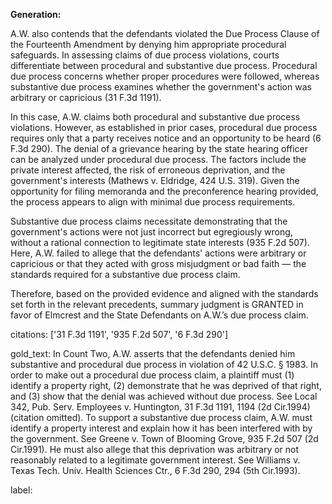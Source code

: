 **Generation:**

A.W. also contends that the defendants violated the Due Process Clause of the Fourteenth Amendment by denying him appropriate procedural safeguards. In assessing claims of due process violations, courts differentiate between procedural and substantive due process. Procedural due process concerns whether proper procedures were followed, whereas substantive due process examines whether the government's action was arbitrary or capricious (31 F.3d 1191).

In this case, A.W. claims both procedural and substantive due process violations. However, as established in prior cases, procedural due process requires only that a party receives notice and an opportunity to be heard (6 F.3d 290). The denial of a grievance hearing by the state hearing officer can be analyzed under procedural due process. The factors include the private interest affected, the risk of erroneous deprivation, and the government's interests (Mathews v. Eldridge, 424 U.S. 319). Given the opportunity for filing memoranda and the preconference hearing provided, the process appears to align with minimal due process requirements.

Substantive due process claims necessitate demonstrating that the government's actions were not just incorrect but egregiously wrong, without a rational connection to legitimate state interests (935 F.2d 507). Here, A.W. failed to allege that the defendants' actions were arbitrary or capricious or that they acted with gross misjudgment or bad faith — the standards required for a substantive due process claim.

Therefore, based on the provided evidence and aligned with the standards set forth in the relevant precedents, summary judgment is GRANTED in favor of Elmcrest and the State Defendants on A.W.’s due process claim.

citations: ['31 F.3d 1191', '935 F.2d 507', '6 F.3d 290']

gold_text: In Count Two, A.W. asserts that the defendants denied him substantive and procedural due process in violation of 42 U.S.C. § 1983. In order to make out a procedural due process claim, a plaintiff must (1) identify a property right, (2) demonstrate that he was deprived of that right, and (3) show that the denial was achieved without due process. See Local 342, Pub. Serv. Employees v. Huntington, 31 F.3d 1191, 1194 (2d Cir.1994) (citation omitted). To support a substantive due process claim, A.W. must identify a property interest and explain how it has been interfered with by the government. See Greene v. Town of Blooming Grove, 935 F.2d 507 (2d Cir.1991). He must also allege that this deprivation was arbitrary or not reasonably related to a legitimate government interest. See Williams v. Texas Tech. Univ. Health Sciences Ctr., 6 F.3d 290, 294 (5th Cir.1993).

label: 